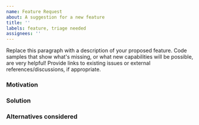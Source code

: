 ```yaml
---
name: Feature Request
about: A suggestion for a new feature
title: ''
labels: feature, triage needed
assignees: ''
---
```


<!--
Thanks for contributing to the Swift UserDefault!

Before you submit your issue, please replace the paragraph
below with information about your proposed feature.

If you haven't found or started a thread on the Swift UserDefault yet, consider
socializing your idea in the "Discussion"
(https://github.com/orgs/swift-library/discussions) after submitting this request.
While GitHub issues do great for tracking
purposes, the forums are far better ground for drawing attention to ideas and
gauging interest from the community.

-->

Replace this paragraph with a description of your proposed feature. Code samples that show what's missing, or what new capabilities will be possible, are very helpful! Provide links to existing issues or external references/discussions, if appropriate.

### Motivation
<!-- Describe the problem that your feature seeks to address. -->

### Solution
<!--
Describe your solution to the problem. Provide examples and describe how
they work.
-->

### Alternatives considered
<!--
Describe any alternative approaches or features that you have considered in
addressing the problem, and why you chose this approach instead.
-->

<!--
Add any other context about your feature as appropriate. For example, link out
to a discussion on the Swift forums (https://forums.swift.org).
-->
<!-- **Additional context** -->
